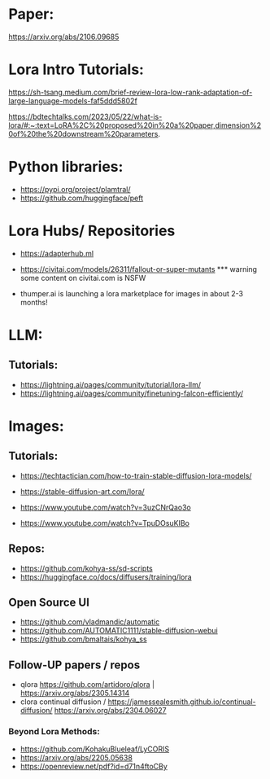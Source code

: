 # Paper:

https://arxiv.org/abs/2106.09685

# Lora Intro Tutorials:

https://sh-tsang.medium.com/brief-review-lora-low-rank-adaptation-of-large-language-models-faf5ddd5802f

https://bdtechtalks.com/2023/05/22/what-is-lora/#:~:text=LoRA%2C%20proposed%20in%20a%20paper,dimension%20of%20the%20downstream%20parameters.

# Python libraries:
* https://pypi.org/project/plamtral/
* https://github.com/huggingface/peft

# Lora Hubs/ Repositories 
* https://adapterhub.ml
* https://civitai.com/models/26311/fallout-or-super-mutants
*** warning some content on civitai.com is NSFW 

* thumper.ai is launching a lora marketplace for images in about 2-3 months!

# LLM:
 
## Tutorials:
*  https://lightning.ai/pages/community/tutorial/lora-llm/
* https://lightning.ai/pages/community/finetuning-falcon-efficiently/


# Images:
## Tutorials:
* https://techtactician.com/how-to-train-stable-diffusion-lora-models/
* https://stable-diffusion-art.com/lora/

* https://www.youtube.com/watch?v=3uzCNrQao3o
* https://www.youtube.com/watch?v=TpuDOsuKIBo

## Repos:
* https://github.com/kohya-ss/sd-scripts
* https://huggingface.co/docs/diffusers/training/lora

## Open Source UI
* https://github.com/vladmandic/automatic
* https://github.com/AUTOMATIC1111/stable-diffusion-webui
* https://github.com/bmaltais/kohya_ss

## Follow-UP papers / repos
* qlora https://github.com/artidoro/qlora | https://arxiv.org/abs/2305.14314
* clora continual diffusion / https://jamessealesmith.github.io/continual-diffusion/ https://arxiv.org/abs/2304.06027

### Beyond Lora Methods:
* https://github.com/KohakuBlueleaf/LyCORIS
* https://arxiv.org/abs/2205.05638
* https://openreview.net/pdf?id=d71n4ftoCBy

